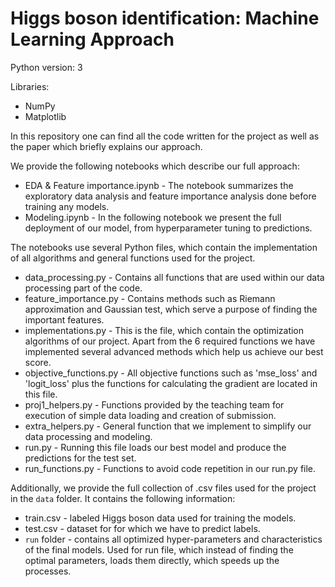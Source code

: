 # Higgs boson identification: Machine Learning Approach

Python version: 3

Libraries:
* NumPy
* Matplotlib

In this repository one can find all the code written for the project as well as the paper which briefly explains our approach. 

We provide the following notebooks which describe our full approach:
* EDA & Feature importance.ipynb - The notebook summarizes the exploratory data analysis and feature importance analysis done before training any models.
* Modeling.ipynb - In the following notebook we present the full deployment of our model, from hyperparameter tuning to predictions.

The notebooks use several Python files, which contain the implementation of all algorithms and general functions used for the project.
* data_processing.py - Contains all functions that are used within our data processing part of the code.
* feature_importance.py - Contains methods such as Riemann approximation and Gaussian test, which serve a purpose of finding the important features.
* implementations.py - This is the file, which contain the optimization algorithms of our project. Apart from the 6 required functions we have implemented several advanced methods which help us achieve our best score.
* objective_functions.py - All objective functions such as 'mse_loss' and 'logit_loss' plus the functions for calculating the gradient are located in this file.
* proj1_helpers.py - Functions provided by the teaching team for execution of simple data loading and creation of submission.
* extra_helpers.py - General function that we implement to simplify our data processing and modeling.
* run.py - Running this file loads our best model and produce the predictions for the test set. 
* run_functions.py - Functions to avoid code repetition in our run.py file.

Additionally, we provide the full collection of .csv files used for the project in the `data` folder. It contains the following information:
* train.csv - labeled Higgs boson data used for training the models.
* test.csv - dataset for for which we have to predict labels.
* `run` folder - contains all optimized hyper-parameters and characteristics of the final models. Used for run file, which instead of finding the optimal parameters, loads them directly, which speeds up the processes.
